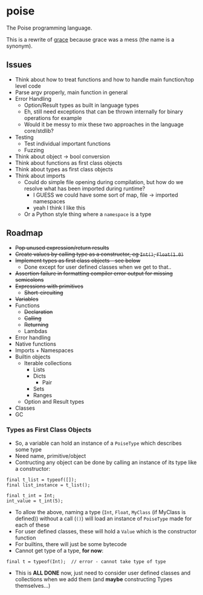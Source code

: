 # poise

The Poise programming language.

This is a rewrite of [grace](https://github.com/ryanjeffares/grace) because grace was a mess (the name is a synonym).

## Issues
* Think about how to treat functions and how to handle main function/top level code
* Parse argv properly, main function in general
* Error Handling
    * Option/Result types as built in language types
    * Eh, still need exceptions that can be thrown internally for binary operations for example
    * Would it be messy to mix these two approaches in the language core/stdlib?
* Testing
    * Test individual important functions
    * Fuzzing
* Think about object -> bool conversion
* Think about functions as first class objects
* Think about types as first class objects
* Think about imports
    * Could do simple file opening during compilation, but how do we resolve what has been imported during runtime?
        * I GUESS we could have some sort of map, file -> imported namespaces
        * yeah I think I like this
    * Or a Python style thing where a `namespace` is a type

## Roadmap
* ~~Pop unused expression/return results~~
* ~~Create values by calling type as a constructor, eg `Int()`, `Float(1.0)`~~
* ~~Implement types as first class objects - see below~~
    * Done except for user defined classes when we get to that..
* ~~Assertion failure in formatting compiler error output for missing semicolons~~
* ~~Expressions with primitives~~
    * ~~Short-circuiting~~
* ~~Variables~~
* Functions 
    * ~~Declaration~~
    * ~~Calling~~
    * ~~Returning~~
    * Lambdas
* Error handling
* Native functions
* Imports + Namespaces
* Builtin objects
    * Iterable collections
        * Lists
        * Dicts
            * Pair
        * Sets
        * Ranges
    * Option and Result types
* Classes
* GC

### Types as First Class Objects
* So, a variable can hold an instance of a `PoiseType` which describes some type
* Need name, primitive/object
* Contructing any object can be done by calling an instance of its type like a constructor:

```
final t_list = typeof([]);
final list_instance = t_list();

final t_int = Int;
int_value = t_int(5);
```

* To allow the above, naming a type (`Int`, `Float`, `MyClass` (if MyClass is defined)) without a call (`()`) will load an instance of `PoiseType` made for each of these
* For user defined classes, these will hold a `Value` which is the constructor function
* For builtins, there will just be some bytecode
* Cannot get type of a type, __for now__:

```
final t = typeof(Int);  // error - cannot take type of type
```

* This is **ALL DONE** now, just need to consider user defined classes and collections when we add them (and __maybe__ constructing Types themselves...)